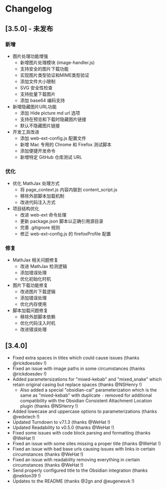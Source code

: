 # Changelog

## [3.5.0] - 未发布

### 新增
- 图片处理功能增强
  - 新增图片处理模块 (image-handler.js)
  - 支持安全的图片下载功能
  - 实现图片类型验证和MIME类型验证
  - 添加文件大小限制
  - SVG 安全性检查
  - 支持批量下载图片
  - 添加 base64 编码支持
- 新增隐藏图片URL功能
  - 添加 Hide picture md url 选项
  - 支持在预览和下载时隐藏图片链接
  - 默认不隐藏图片链接
- 开发工具改进
  - 添加 web-ext-config.js 配置文件
  - 新增 Mac 专用的 Chrome 和 Firefox 测试脚本
  - 添加便捷开发命令
  - 新增特定 GitHub 仓库测试 URL

### 优化
- 优化 MathJax 处理方式
  - 将 page_context.js 内容内联到 content_script.js
  - 移除外部脚本加载机制
  - 改进代码注入方式
- 项目结构优化
  - 改进 web-ext 命令处理
  - 更新 package.json 脚本以正确引用源目录
  - 完善 .gitignore 规则
  - 修正 web-ext-config.js 的 firefoxProfile 配置

### 修复
- MathJax 相关问题修复
  - 改进 MathJax 检测逻辑
  - 添加错误处理
  - 优化初始化时机
- 图片下载功能修复
  - 改进图片下载逻辑
  - 添加错误处理
  - 优化内存使用
- 脚本加载问题修复
  - 移除外部脚本依赖
  - 优化代码注入时机
  - 改进错误处理

## [3.4.0]
- Fixed extra spaces in titles which could cause issues (thanks @rickdoesdev !)
- Fixed an issue with image paths in some circumstances (thanks @rickdoesdev !)
- Added parametersizations for "mixed-kebab" and "mixed_snake" which retain original casing but replace spaces (thanks @NSHenry !)
  - Also added a special "obsidian-cal" parameterization which is the same as "mixed-kebab" with duplicate `-` removed for additional compatibility with the Obsidian Consistent Attachment Location plugin (thanks @NSHenry !)
- Added lowecase and uppercase options to parameterizations (thanks @redxtech !)
- Updated Turndown to v7.1.3 (thanks @WeHat !)
- Updated Readability to v0.5.0 (thanks @WeHat !)
- Fixed some issues with code block parsing and formatting (thanks @WeHat !)
- Fixed an issue with some sites missing a proper title (thanks @WeHat !)
- Fixed an issue with bad base urls causing issues with links in certain circumstances (thanks @WeHat !)
- Fixed an issue with readability removing everything in certain circumstances (thanks @WeHat !)
- Send properly configured title to the Obsidian integration (thanks @nekton39 !)
- Updates to the README (thanks @2gn and @eugenesvk !)
